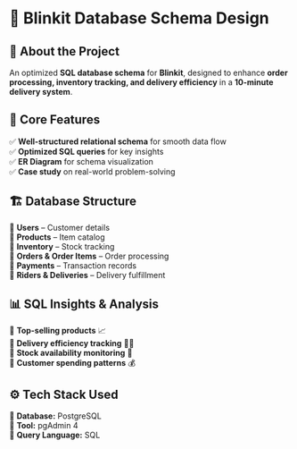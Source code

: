# **🚀 Blinkit Database Schema Design**  

## 🔹 **About the Project**  
An optimized **SQL database schema** for **Blinkit**, 
designed to enhance **order processing, inventory tracking, and delivery efficiency** in a **10-minute delivery system**.  

## 📌 **Core Features**  
✅ **Well-structured relational schema** for smooth data flow  
✅ **Optimized SQL queries** for key insights  
✅ **ER Diagram** for schema visualization  
✅ **Case study** on real-world problem-solving  

## 🏗 **Database Structure**  
🔹 **Users** – Customer details  
🔹 **Products** – Item catalog  
🔹 **Inventory** – Stock tracking  
🔹 **Orders & Order Items** – Order processing  
🔹 **Payments** – Transaction records  
🔹 **Riders & Deliveries** – Delivery fulfillment  

## 📊 **SQL Insights & Analysis**  
🔸 **Top-selling products** 📈  
🔸 **Delivery efficiency tracking** 🚴‍♂️  
🔸 **Stock availability monitoring** 🏪  
🔸 **Customer spending patterns** 💰  

## ⚙️ **Tech Stack Used**  
🔹 **Database:** PostgreSQL  
🔹 **Tool:** pgAdmin 4  
🔹 **Query Language:** SQL  
